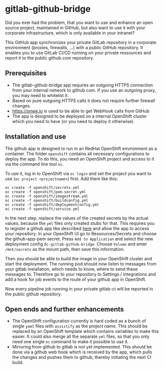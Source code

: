 # gitlab-github-bridge

Did you ever had the problem, that you want to use and enhance an open source project, maintained in GitHub, but also want to use it with your corporate infrastructure, which is only available in your intranet?

This GitHub app synchronizes your private GitLab repository in a corporate environment (proxies, firewalls, ...) with a public GitHub repository.
It enables you to use GitLab CI/CD running on your private ressources and report it to the public github.com repository.

## Prerequisites

- The gitlab-github-bridge app requires an outgoing HTTPS connection from your internal network to github.com. If you use an outgoing proxy, you may need to whitelist it.
- Based on pure outgoing HTTPS calls it does not require further firewall changes.
- https://smee.io is used to be able to get WebHook calls from GitHub
- The app is designed to be deployed on a internal OpenShift cluster which you need to have (or you need to deploy it otherwise).

## Installation and use

The github app is designed to run in an RedHat OpenShift environment as a container. The folder `openshift` contains all necessary configurations to deploy the app. To do this, you need an OpenShift project and access to it via the command line tool `oc`. 

To use it, log in to OpenShift via `oc login` and set the project you want to use (`oc project <projectname>`) first. Add them like this:

    oc create -f openshift/secrets.yml
    oc create -f openshift/pem-secret.yml
    oc create -f openshift/imagestream.yml
    oc create -f openshift/buildconfig.yml
    oc create -f openshift/deploymentconfig.yml
    oc create -f openshift/service.yml

In the next step, replace the values of the created secrets by the actual values, because the `yml` files only created stubs for that. This requires you to register a github app like described [here](https://developer.github.com/apps/building-github-apps/creating-a-github-app/) and allow the app to access your repository. In your OpenShift UI go to Ressources/Secrets and choose the github-app-pem secret. Press `Add to Application` and select the new deployment config `dc-gitlab-github-bridge`. Choose `Volume` and enter `/mnt/secrets` as the mount path, then save this information.

Then you should be able to build the image in your OpenShift cluster and start the deployment. The running pod should now listen to messages from your gitlab installation, which needs to know, where to send these messages to. Therefore go to your repository to Settings / Integrations and add a hook for job events to the route of your github app in OpenShift.

Now every pipeline job running in your private gitlab-ci will be reported in the public github repository.


## Open ends and further enhancements

- The OpenShift configuration currently is hard coded as a bunch of single `yaml` files with `assistify` as the project name. This should be replaced by an OpenShift template which contains variables to make this easier. It could also merge all the separate `yml` files, so that you only need one single `oc` command to make it possible to use it.
- Mirroring from github to gitlab is not yet implemented. This should be done via a github web hook which is received by the app, which pulls the changes and pushes them to github, thereby initiating the next CI build.
